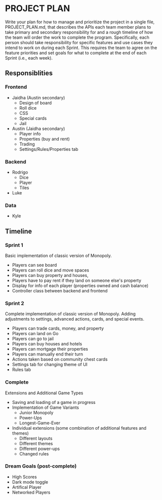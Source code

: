 # PROJECT PLAN


Write your plan for how to manage and prioritize the project in a single file, PROJECT_PLAN.md, that describes the APIs each team member plans to take primary and secondary responsibility for and a rough timeline of how the team will order the work to complete the program. Specifically, each person should take responsibility for specific features and use cases they intend to work on during each Sprint. This requires the team to agree on the feature priorities and set goals for what to complete at the end of each Sprint (i.e., each week).

## Responsiblities

### Frontend
* Jaidha (Austin secondary)
    * Design of board
    * Roll dice
    * CSS
    * Special cards
    * Jail
* Austin (Jaidha secondary)
    * Player info
    * Properties (buy and rent)
    * Trading
    * Settings/Rules/Properties tab
### Backend
* Rodrigo
    * Dice 
    * Player 
    * Tiles  
* Luke
### Data
* Kyle
## Timeline

### Sprint 1

Basic implementation of classic version of Monopoly.
* Players can see board
* Players can roll dice and move spaces
* Players can buy property and houses, 
* Players have to pay rent if they land on someone else's property
* Display for info of each player (properties owned and cash balance)
* Controller class between backend and frontend
### Sprint 2
Complete implementation of classic version of Monopoly. Adding adjustments to settings, advanced actions, cards, and special events.
* Players can trade cards, money, and property
* Players can land on Go
* Players can go to jail
* Players can buy houses and hotels
* Players can mortgage their properties
* Players can manually end their turn
* Actions taken based on community chest cards
* Settings tab for changing theme of UI
* Rules tab
### Complete
Extensions and Additional Game Types
* Saving and loading of a game in progress
* Implementation of Game Variants
    * Junior Monopoly
    * Power-Ups
    * Longest-Game-Ever
* Individual extensions (some combination of additional features and themes)
    * Different layouts
    * Different themes
    * Different power-ups
    * Changed rules

### Dream Goals (post-complete)
* High Scores
* Dark mode toggle
* Artifical Player
* Networked Players
